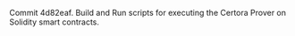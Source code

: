 Commit 4d82eaf.                    Build and Run scripts for executing the Certora Prover on Solidity smart contracts.